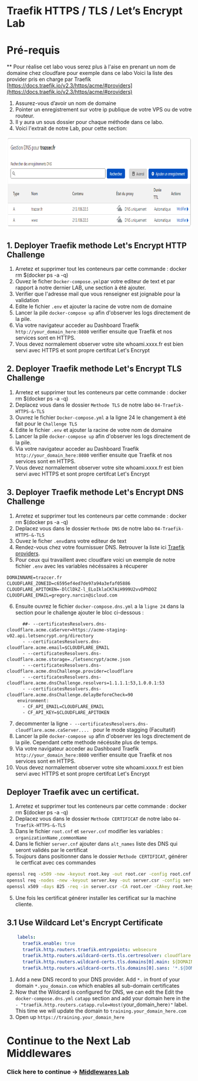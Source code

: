 # Traefik HTTPS / TLS / Let’s Encrypt Lab

# Pré-requis

** Pour réalise cet labo vous serez plus à l'aise en prenant un nom de domaine chez cloudfare pour exemple dans ce labo
Voici la liste des provider pris en charge par Traefik  [https://docs.traefik.io/v2.3/https/acme/#providers](https://docs.traefik.io/v2.3/https/acme/#providers)

1. Assurez-vous d’avoir un nom de domaine
2. Pointer  un enregistrement sur votre ip publique de votre VPS ou de votre routeur.
3. Il y aura un sous dossier pour chaque méthode dans ce labo.
4. Voici l'extrait de notre Lab, pour cette section:


<img src="../img/cloudfare-onglet-dns.png" alt="Traefik DNS" height="250"> 


## 1. Deployer Traefik methode Let's Encrypt HTTP Challenge
1. Arretez et supprimer tout les conteneurs par cette commande : docker rm $(docker ps -a -q)
3. Ouvez le ficher `Docker-compose.yml`par votre editeur de text et par rapport à notre dernier LAB, une section à  été ajouter.
4. Verifier que l'adresse mail que vous renseigner est  joignable pour la validation
5. Edite le fichier `.env` et ajouter la racine de votre nom de domaine 
6. Lancer la pile `docker-compose up` afin d'observer les logs directement de la pile.
7. Via votre navigateur acceder au Dashboard Traefik  `http://your_domain_here:8080` verifier ensuite que Traefik et nos services sont en HTTPS.
8. Vous devez normalement observer votre site whoami.xxxx.fr est bien servi avec HTTPS et sont propre certifcat Let's Encrypt

## 2. Deployer Traefik methode Let's Encrypt TLS Challenge
1. Arretez et supprimer tout les conteneurs par cette commande : docker rm $(docker ps -a -q)
2. Deplacez vous dans le dossier `Methode TLS` de notre labo `04-Traefik-HTTPS-&-TLS`
3. Ouvrez le fichier `Docker-compose.yml` a la ligne 24 le changement à été fait pour le `Challenge TLS`
4. Edite le fichier `.env` et ajouter la racine de votre nom de domaine 
5. Lancer la pile `docker-compose up` afin d'observer les logs directement de la pile.
6. Via votre navigateur acceder au Dashboard Traefik  `http://your_domain_here:8080` verifier ensuite que Traefik et nos services sont en HTTPS.
7. Vous devez normalement observer votre site whoami.xxxx.fr est bien servi avec HTTPS et sont propre certifcat Let's Encrypt

## 3. Deployer Traefik methode Let's Encrypt DNS Challenge
1. Arretez et supprimer tout les conteneurs par cette commande : docker rm $(docker ps -a -q)
2. Deplacez vous dans le dossier `Methode DNS` de notre labo `04-Traefik-HTTPS-&-TLS`
3. Ouvez le ficher `.env`dans votre editeur de text
4. Rendez-vous chez votre fournissuer DNS. Retrouver la liste ici [Traefik providers](https://docs.traefik.io/v2.3/https/acme/#providers). 
5. Pour ceux qui travaillent avec cloudfare voici un exemple de notre fichier `.env` avec les variables nécéssaires à récuperer
````dosini
DOMAINNAME=trazcer.fr
CLOUDFLARE_ZONEID=c6595ef4ed7de97a94a3efaf05886
CLOUDFLARE_APITOKEN=-DlClDkZ-l_ELoIklaCK7AiH999U2vvDPhDOZ
CLOUDFLARE_EMAIL=gregory.narcin@icloud.com
````
6. Ensuite ouvrez le fichier `docker-compose.dns.yml` a la `ligne 24` dans la section pour le challenge ajouter le bloc ci-dessous :
````
      ##- --certificatesResolvers.dns-cloudflare.acme.caServer=https://acme-staging-v02.api.letsencrypt.org/directory 
      - --certificatesResolvers.dns-cloudflare.acme.email=$CLOUDFLARE_EMAIL
      - --certificatesResolvers.dns-cloudflare.acme.storage=./letsencrypt/acme.json
      - --certificatesResolvers.dns-cloudflare.acme.dnsChallenge.provider=cloudflare
      - --certificatesResolvers.dns-cloudflare.acme.dnsChallenge.resolvers=1.1.1.1:53,1.0.0.1:53
      - --certificatesResolvers.dns-cloudflare.acme.dnsChallenge.delayBeforeCheck=90
    environment:
      - CF_API_EMAIL=CLOUDFLARE_EMAIL
      - CF_API_KEY=$CLOUDFLARE_APITOKEN
````
7. decommenter la ligne `- --certificatesResolvers.dns-cloudflare.acme.caServer.... ` pour le mode stagging (Facultatif)
8. Lancer la pile `docker-compose up` afin d'observer les logs directement de la pile. Cependant cette methode nécéssite plus de temps.
9. Via votre navigateur acceder au Dashboard Traefik  `http://your_domain_here:8080` verifier ensuite que Traefik et nos services sont en HTTPS.
10.  Vous devez normalement observer votre site whoami.xxxx.fr est bien servi avec HTTPS et sont propre certifcat Let's Encrypt

## Deployer Traefik avec un certificat.
1. Arretez et supprimer tout les conteneurs par cette commande : docker rm $(docker ps -a -q)
2. Deplacez vous dans le dossier `Methode CERTIFICAT` de notre labo `04-Traefik-HTTPS-&-TLS`
3. Dans le fichier `root.cnf` et `server.cnf` modifier les variables : `organizationName` ,`commonName `
4. Dans le fichier  `server.cnf` ajouter dans `alt_names`  liste des DNS qui seront validés par le certificat
5. Toujours dans positionner dans le dossier `Methode CERTIFICAT`, générer le certficat avec ces commandes
```bash
openssl req -x509 -new -keyout root.key -out root.cer -config root.cnf
openssl req -nodes -new -keyout server.key -out server.csr -config server.cnf
openssl x509 -days 825 -req -in server.csr -CA root.cer -CAkey root.key -set_serial 123 -out server.cer -extfile server.cnf -extensions x509_ext
```

5. Une fois les certificat générer installer les certificat sur la machine cliente.

## 3.1 Use Wildcard Let's Encrypt Certificate

````yml
    labels:
      traefik.enable: true
      traefik.http.routers.traefik.entrypoints: websecure
      traefik.http.routers.wildcard-certs.tls.certresolver: cloudflare
      traefik.http.routers.wildcard-certs.tls.domains[0].main: ${DOMAINNAME}
      traefik.http.routers.wildcard-certs.tls.domains[0].sans: '*.${DOMAINNAME}'
````

1. Add a new DNS record to your DNS provider. Add `*.` in front of your domain `*.you_domain.com` which enables all sub-domain certificates
2. Now that the Wildcard is configured for DNS, we can edit the Edit the `docker-compose.dns.yml` `catapp` section and add your domain here in the `- "traefik.http.routers.catapp.rule=Host(`your_domain_here`)"` label. This time we will update the domain to `training.your_domain_here.com` 
3. Open up `https://training.your_domain_here`

# Continue to the Next Lab Middlewares

### Click here to continue -> [Middlewares Lab](https://github.com/56kcloud/traefik-training/blob/master/05-Middlewares/traefik-middlewares.md)